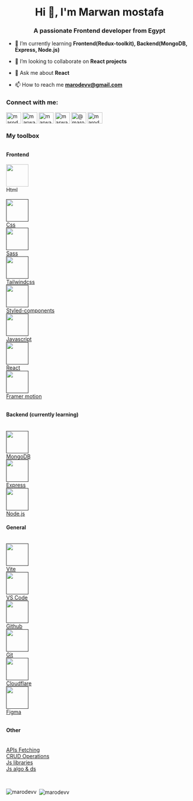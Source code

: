 <h1 align="center">Hi 👋, I'm Marwan mostafa</h1>
<h3 align="center">A passionate Frontend developer from Egypt</h3>

- 🌱 I’m currently learning **Frontend(Redux-toolkit), Backend(MongoDB, Express, Node.js)**

- 👯 I’m looking to collaborate on **React projects**

- 💬 Ask me about **React**

- 📫 How to reach me **marodevv@gmail.com**

<h3 align="left">Connect with me:</h3>
<p align="left">
<a href="https://dev.to/marodevv" target="blank"><img align="center" src="https://raw.githubusercontent.com/rahuldkjain/github-profile-readme-generator/master/src/images/icons/Social/devto.svg" alt="marodevv" height="30" width="40" /></a>
<a href="https://linkedin.com/in/marwan-mostafa-4ba111210" target="blank"><img align="center" src="https://raw.githubusercontent.com/rahuldkjain/github-profile-readme-generator/master/src/images/icons/Social/linked-in-alt.svg" alt="marwan-mostafa-4ba111210" height="30" width="40" /></a>
<a href="https://fb.com/marwanmostafa24" target="blank"><img align="center" src="https://raw.githubusercontent.com/rahuldkjain/github-profile-readme-generator/master/src/images/icons/Social/facebook.svg" alt="marwanmostafa24" height="30" width="40" /></a>
<a href="https://instagram.com/marwan_mostafa24" target="blank"><img align="center" src="https://raw.githubusercontent.com/rahuldkjain/github-profile-readme-generator/master/src/images/icons/Social/instagram.svg" alt="marwan_mostafa24" height="30" width="40" /></a>
<a href="https://hashnode.com/@marodevv" target="blank"><img align="center" src="https://raw.githubusercontent.com/rahuldkjain/github-profile-readme-generator/master/src/images/icons/Social/hashnode.svg" alt="@marodevv" height="30" width="40" /></a>
<a href="https://www.leetcode.com/marodevv" target="blank"><img align="center" src="https://raw.githubusercontent.com/rahuldkjain/github-profile-readme-generator/master/src/images/icons/Social/leet-code.svg" alt="marodevv" height="30" width="40" /></a>
</p>

<h3 align="left">My toolbox</h3>
<h4 style="margin-top: 2rem" align="left">Frontend</h3>
<p>
    <div href="" target="_blank">  
       <img src="https://cdn.jsdelivr.net/gh/devicons/devicon/icons/html5/html5-original.svg" width="60" height="60" align="center" />
        <br />
        Html
    </div>
    <br />
    <a href="" target="_blank">  
       <img src="https://cdn.jsdelivr.net/gh/devicons/devicon/icons/css3/css3-original.svg" width="60" height="60" align="center" />
        <br />
        Css
    </a>
    <br />
    <a href="" target="_blank">  
       <img src="https://cdn.jsdelivr.net/gh/devicons/devicon/icons/sass/sass-original.svg" width="60" height="60" align="center" />
        <br />
        Sass
    </a>
    <br />
    <a href="" target="_blank">  
       <img  src="https://cdn.jsdelivr.net/gh/devicons/devicon/icons/tailwindcss/tailwindcss-plain.svg" width="60" height="60" align="center" />
        <br />
        Tailwindcss
    </a>
    <br />
    <a href="" target="_blank">  
       <img src="https://gozattila.dev/static/media/styled_components.a46dc006.png" width="60" height="60" align="center" />
        <br />
        Styled-components
    </a>
    <br />
    <a href="" target="_blank">  
       <img src="https://cdn.jsdelivr.net/gh/devicons/devicon/icons/javascript/javascript-original.svg" width="60" height="60" align="center" />
        <br />
        Javascript
    </a>
    <br />
    <a href="" target="_blank">  
       <img src="https://cdn.jsdelivr.net/gh/devicons/devicon/icons/react/react-original.svg" width="60" height="60" align="center" />
        <br />
        React
    </a>
    <br />
    <a href="" target="_blank">  
       <img src="https://cdn.iconscout.com/icon/free/png-256/framer-logo-3609961-3014601.png" width="60" height="60" align="center" />
        <br />
        Framer motion
    </a>
    <br />
    <h4 style="margin-top: 2rem" align="left">Backend (currently learning)</h3>
    <br />
    <a href="" target="_blank">  
       <img src="https://cdn.jsdelivr.net/gh/devicons/devicon/icons/mongodb/mongodb-original.svg" width="60" height="60" align="center" />
        <br />
        MongoDB
    </a>
    <br />
    <a href="" target="_blank">  
       <img src="https://cdn.jsdelivr.net/gh/devicons/devicon/icons/express/express-original.svg" width="60" height="60" align="center" />
        <br />
        Express
    </a>
    <br />
    <a href="" target="_blank">  
       <img src="https://cdn.jsdelivr.net/gh/devicons/devicon/icons/nodejs/nodejs-original.svg" width="60" height="60" align="center" />
        <br />
        Node.js
    </a>
    <br />
    <h4 align="left">General</h3>
    <br />
    <a href="" target="_blank">  
       <img src="https://vitejs.dev/logo.svg" width="60" height="60" align="center" />
        <br />
        Vite
    </a>
    <br />
    <a href="" target="_blank">  
       <img src="https://cdn.jsdelivr.net/gh/devicons/devicon/icons/vscode/vscode-original.svg" width="60" height="60" align="center" />
        <br />
        VS Code
    </a>
    <br />
    <a href="" target="_blank">  
       <img src="https://cdn.jsdelivr.net/gh/devicons/devicon/icons/github/github-original.svg" width="60" height="60" align="center" />
        <br />
        Github
    </a>
    <br />
    <a href="" target="_blank">  
       <img src="https://cdn.jsdelivr.net/gh/devicons/devicon/icons/git/git-original.svg" width="60" height="60" align="center" />
        <br />
        Git
    </a>
    <br />
    <a href="" target="_blank">  
       <img src="https://1000logos.net/wp-content/uploads/2020/09/Cloudflare-emblem.jpeg" width="60" height="60" align="center" />
        <br />
        Cloudflare
    </a>
    <br />
    <a href="" target="_blank">  
       <img src="https://cdn.jsdelivr.net/gh/devicons/devicon/icons/figma/figma-original.svg" width="60" height="60" align="center" />
        <br />
        Figma
    </a>
    <br />
    <h4 style="margin-top: 2rem" align="left">Other</h3>
    <br />
    <a href="" target="_blank">
        APIs Fetching
    </a>
    <br />
    <a href="" target="_blank">
        CRUD Operations
    </a>
    <br />
    <a href="" target="_blank">
        Js libraries
    </a>
    <br />
    <a href="" target="_blank">
        Js algo & ds
    </a>
</p>
<br />
<p><img align="left" src="https://github-readme-stats.vercel.app/api/top-langs?username=marodevv&show_icons=true&locale=en&layout=compact" alt="marodevv" /></p>

<p>&nbsp;<img align="center" src="https://github-readme-stats.vercel.app/api?username=marodevv&show_icons=true&locale=en" alt="marodevv" /></p>

